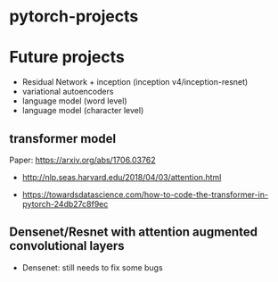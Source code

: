 # pytorch-projects

# Future projects
- Residual Network + inception (inception v4/inception-resnet)
- variational autoencoders
- language model (word level)
- language model (character level)
## transformer model 
Paper: https://arxiv.org/abs/1706.03762

- http://nlp.seas.harvard.edu/2018/04/03/attention.html

- https://towardsdatascience.com/how-to-code-the-transformer-in-pytorch-24db27c8f9ec

## Densenet/Resnet with attention augmented convolutional layers
- Densenet: still needs to fix some bugs


